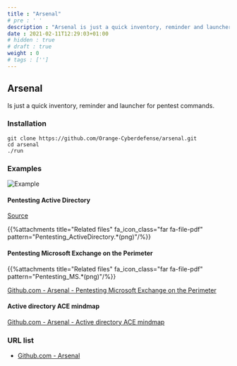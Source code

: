 ```yaml
---
title : "Arsenal"
# pre : ' '
description : "Arsenal is just a quick inventory, reminder and launcher for pentest commands."
date : 2021-02-11T12:29:03+01:00
# hidden : true
# draft : true
weight : 0
# tags : ['']
---
```


## Arsenal

Is just a quick inventory, reminder and launcher for pentest commands.

### Installation

```plain
git clone https://github.com/Orange-Cyberdefense/arsenal.git
cd arsenal
./run
```

### Examples

![Example](images/arsenal.gif)

#### Pentesting Active Directory

[Source](https://raw.githubusercontent.com/Orange-Cyberdefense/arsenal/master/mindmap/pentest_ad.png)

{{%attachments title="Related files" fa_icon_class="far fa-file-pdf" pattern="Pentesting_ActiveDirectory.*(png)"/%}}

#### Pentesting Microsoft Exchange on the Perimeter

{{%attachments title="Related files" fa_icon_class="far fa-file-pdf" pattern="Pentesting_MS.*(png)"/%}}

[Github.com - Arsenal - Pentesting Microsoft Exchange on the Perimeter](https://raw.githubusercontent.com/Orange-Cyberdefense/arsenal/master/mindmap/Pentesting_MS_Exchange_Server_on_the_Perimeter.png)

#### Active directory ACE mindmap

[Github.com - Arsenal - Active directory ACE mindmap](https://raw.githubusercontent.com/Orange-Cyberdefense/arsenal/master/mindmap/ACEs_xmind.png)

### URL list

* [Github.com - Arsenal](https://github.com/Orange-Cyberdefense/arsenal)
